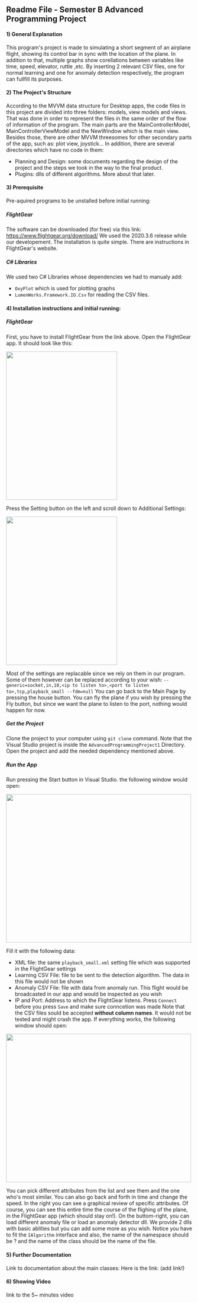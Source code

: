 ## Readme File - Semester B Advanced Programming Project

#### 1) General Explanation
This program's project is made to simulating a short segment of an airplane flight, showing its control bar in sync with the location of the plane. In addition to that, multiple graphs show corellations between variables like time, speed, elevator, ruttle ,etc. By inserting 2 relevant CSV files, one for normal learning and one for anomaly detection respectively, the program can fullfill its purposes.

#### 2) The Project's Structure
According to the MVVM data structure for Desktop apps, the code files in this project are divided into three folders: models, view models and views. That was done in order to represent the files in the same order of the flow of information of the program.
The main parts are the MainControllerModel, MainControllerViewModel and the NewWindow which is the main view.
Besides those, there are other MVVM threesomes for other secondary parts of the app, such as: plot view, joystick...
In addition, there are several directories which have no code in them:
* Planning and Design: some documents regarding the design of the project and the steps we took in the way to the final product.
* Plugins: dlls of different algorithms. More about that later.

#### 3) Prerequisite
Pre-aquired programs to be unstalled before initial running:
##### FlightGear
The software can be downloaded (for free) via this link: https://www.flightgear.org/download/
We used the 2020.3.6 release while our developement.
The installation is quite simple. There are instructions in FlightGear's website.
##### C# Libraries
We used two C# Libraries whose dependencies we had to manualy add:
* `OxyPlot` which is used for plotting graphs
* `LumenWorks.Framework.IO.Csv` for reading the CSV files.

#### 4) Installation instructions and initial running:
##### FlightGear
First, you have to install FlightGear from the link above.
Open the FlightGear app. It should look like this:

<img src="https://user-images.githubusercontent.com/62245924/114727207-af584000-9d46-11eb-8eb8-76a6bbae4136.png" width="300" height="400">

Press the Setting button on the left and scroll down to Additional Settings:

<img src="https://user-images.githubusercontent.com/62245924/114727406-da429400-9d46-11eb-9c5e-d2479f258e2f.png" width="300" height="400">

Most of the settings are replacable since we rely on them in our program. Some of them however can be replaced according to your wish:
`--generic=socket,in,10,<ip to listen to>,<port to listen to>,tcp,playback_small
--fdm=null`
You can go back to the Main Page by pressing the house button. You can fly the plane if you wish by pressing the Fly button, but since we want the plane to listen to the port, nothing would happen for now.
##### Get the Project
Clone the project to your computer using `git clone` command. Note that the Visual Studio project is inside the `AdvancedProgrammingProject1` Directory.
Open the project and add the needed dependency mentioned above.
##### Run the App
Run pressing the Start button in Visual Studio. the following window would open:

<img src="https://user-images.githubusercontent.com/62245924/114729684-e29bce80-9d48-11eb-83e4-6cfd5f5a7b4d.png" width="500" height="400">

Fill it with the following data:
* XML file: the same `playback_small.xml` setting file which was supported in the FlightGear settings
* Learning CSV File: file to be sent to the detection algorithm. The data in this file would not be shown
* Anomaly CSV File: file with data from anomaly run. This flight would be broadcasted in our app and would be inspected as you wish
* IP and Port: Address to which the FlightGear listens. Press `Connect` before you press `Save` and make sure conncetion was made
Note that the CSV files sould be accepted **without column names**. It would not be tested and might crash the app.
If everything works, the following window should open:

<img src="https://user-images.githubusercontent.com/62245924/114730630-b7fe4580-9d49-11eb-9de7-5517cc5adf52.png" width="500" height="400">

You can pick different attributes from the list and see them and the one who's most similar. You can also go back and forth in time and change the speed. In the right you can see a graphical review of specific attributes. Of course, you can see this entire time the course of the flighing of the plane, in the FlightGear app (which should stay on!).
On the buttom-right, you can load different anomaly file or load an anomaly detector dll. We provide 2 dlls with basic ablities but you can add some more as you wish. Notice you have to fit the `IAlgorithm` interface and also, the name of the namespace should be ? and the name of the class should be the name of the file.

#### 5) Further Documentation
Link to documentation about the main classes: Here is the link: (add link!)

#### 6) Showing Video
link to the 5~ minutes video
